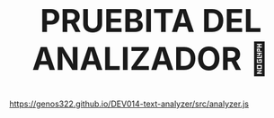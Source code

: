 # <center><h1>PRUEBITA DEL ANALIZADOR 🥑</h1></center>
https://genos322.github.io/DEV014-text-analyzer/src/analyzer.js
